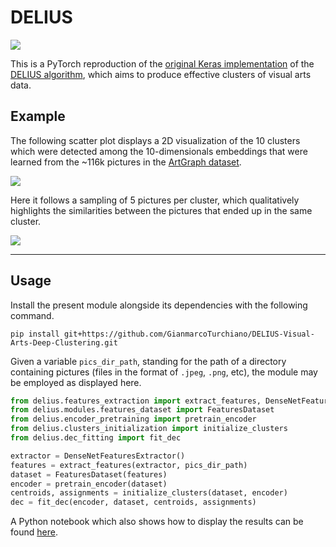 # DELIUS

<a target="_blank" href="https://cookiecutter-data-science.drivendata.org/">
    <img src="https://img.shields.io/badge/CCDS-Project%20template-328F97?logo=cookiecutter" />
</a>

This is a PyTorch reproduction of the [original Keras implementation](https://github.com/gvessio/deep-clustering-art) of the [DELIUS algorithm](https://link.springer.com/article/10.1007/s11263-022-01664-y), which aims to produce effective clusters of visual arts data.

## Example

The following scatter plot displays a 2D visualization of the 10 clusters which were detected among the 10-dimensionals embeddings that were learned from the ~116k pictures in the [ArtGraph dataset](https://zenodo.org/records/6337958).

<img src="https://dagshub.com/GianmarcoTurchiano/DELIUS-Visual-Arts-Deep-Clustering/raw/341a79b8578bda2f43d1430553767e9e4351ed45/models/clustering_pics/clusters.png"/>

Here it follows a sampling of 5 pictures per cluster, which qualitatively highlights the similarities between the pictures that ended up in the same cluster.

<img src="https://dagshub.com/GianmarcoTurchiano/DELIUS-Visual-Arts-Deep-Clustering/raw/341a79b8578bda2f43d1430553767e9e4351ed45/models/clustering_pics/samples.png"/>

--------

## Usage

Install the present module alongside its dependencies with the following command.

```
pip install git+https://github.com/GianmarcoTurchiano/DELIUS-Visual-Arts-Deep-Clustering.git
```

Given a variable `pics_dir_path`, standing for the path of a directory containing pictures (files in the format of `.jpeg`, `.png`, etc), the module may be employed as displayed here.

```python
from delius.features_extraction import extract_features, DenseNetFeaturesExtractor
from delius.modules.features_dataset import FeaturesDataset
from delius.encoder_pretraining import pretrain_encoder
from delius.clusters_initialization import initialize_clusters
from delius.dec_fitting import fit_dec

extractor = DenseNetFeaturesExtractor()
features = extract_features(extractor, pics_dir_path)
dataset = FeaturesDataset(features)
encoder = pretrain_encoder(dataset)
centroids, assignments = initialize_clusters(dataset, encoder)
dec = fit_dec(encoder, dataset, centroids, assignments)
```

A Python notebook which also shows how to display the results can be found [here](notebooks/example.ipynb).